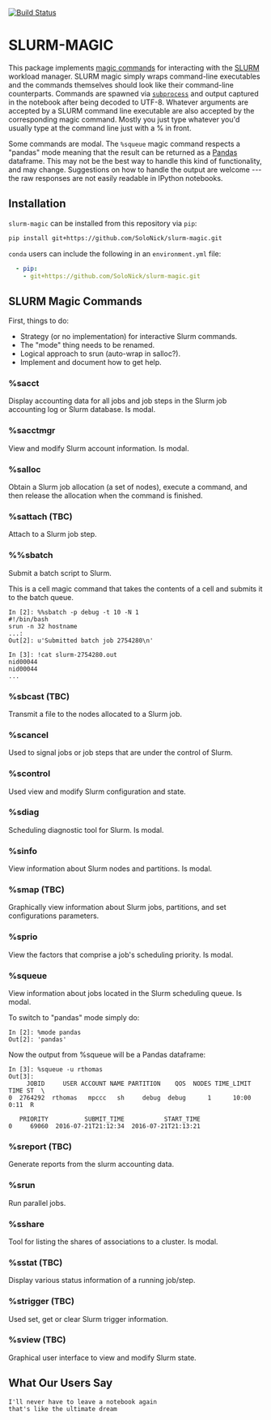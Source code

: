 
[![Build Status](https://travis-ci.org/NERSC/slurm-magic.svg?branch=master)](https://travis-ci.org/NERSC/slurm-magic)

SLURM-MAGIC
===========

This package implements [magic commands](http://ipython.readthedocs.io/en/stable/interactive/magics.html) for interacting with the [SLURM](http://slurm.schedmd.com/) workload manager.
SLURM magic simply wraps command-line executables and the commands themselves should look like their command-line counterparts.
Commands are spawned via [`subprocess`](https://docs.python.org/library/subprocess.html) and output captured in the notebook after being decoded to UTF-8.
Whatever arguments are accepted by a SLURM command line executable are also accepted by the corresponding magic command.
Mostly you just type whatever you'd usually type at the command line just with a % in front.

Some commands are modal.
The `%squeue` magic command respects a "pandas" mode meaning that the result can be returned as a [Pandas](http://pandas.pydata.org/pandas-docs/stable/) dataframe.
This may not be the best way to handle this kind of functionality, and may change.
Suggestions on how to handle the output are welcome --- the raw responses are not easily readable in IPython notebooks.

Installation
------------

`slurm-magic` can be installed from this repository via `pip`:
```bash
pip install git+https://github.com/SoloNick/slurm-magic.git
```
`conda` users can include the following in an `environment.yml` file:
```yaml
  - pip:
    - git+https://github.com/SoloNick/slurm-magic.git
```

SLURM Magic Commands
--------------------

First, things to do:

* Strategy (or no implementation) for interactive Slurm commands.
* The "mode" thing needs to be renamed.
* Logical approach to srun (auto-wrap in salloc?).
* Implement and document how to get help.

### %sacct

Display accounting data for all jobs and job steps in the Slurm job accounting log or Slurm database.
Is modal.

### %sacctmgr

View and modify Slurm account information.
Is modal.

### %salloc

Obtain a Slurm job allocation (a set of nodes), execute a command, and then release the allocation when the command is finished.

### %sattach (TBC)

Attach to a Slurm job step.

### %%sbatch

Submit a batch script to Slurm.

This is a cell magic command that takes the contents of a cell and submits it to the batch queue.

    In [2]: %%sbatch -p debug -t 10 -N 1
    #!/bin/bash
    srun -n 32 hostname
    ...:
    Out[2]: u'Submitted batch job 2754280\n'

    In [3]: !cat slurm-2754280.out
    nid00044
    nid00044
    ...

### %sbcast (TBC)

Transmit a file to the nodes allocated to a Slurm job.

### %scancel

Used to signal jobs or job steps that are under the control of Slurm.

### %scontrol

Used view and modify Slurm configuration and state.

### %sdiag

Scheduling diagnostic tool for Slurm.
Is modal.

### %sinfo

View information about Slurm nodes and partitions.
Is modal.

### %smap (TBC)

Graphically view information about Slurm jobs, partitions, and set configurations parameters.

### %sprio

View the factors that comprise a job's scheduling priority.
Is modal.

### %squeue

View information about jobs located in the Slurm scheduling queue.
Is modal.

To switch to "pandas" mode simply do:

    In [2]: %mode pandas
    Out[2]: 'pandas'

Now the output from %squeue will be a Pandas dataframe:

    In [3]: %squeue -u rthomas
    Out[3]:
         JOBID     USER ACCOUNT NAME PARTITION    QOS  NODES TIME_LIMIT  TIME ST  \
    0  2764292  rthomas   mpccc   sh     debug  debug      1      10:00  0:11  R

       PRIORITY          SUBMIT_TIME           START_TIME
    0     69060  2016-07-21T21:12:34  2016-07-21T21:13:21

### %sreport (TBC)

Generate reports from the slurm accounting data.

### %srun

Run parallel jobs.

### %sshare

Tool for listing the shares of associations to a cluster.
Is modal.

### %sstat (TBC)

Display various status information of a running job/step.

### %strigger (TBC)

Used set, get or clear Slurm trigger information.

### %sview (TBC)

Graphical user interface to view and modify Slurm state.

What Our Users Say
------------------

    I'll never have to leave a notebook again
    that's like the ultimate dream
